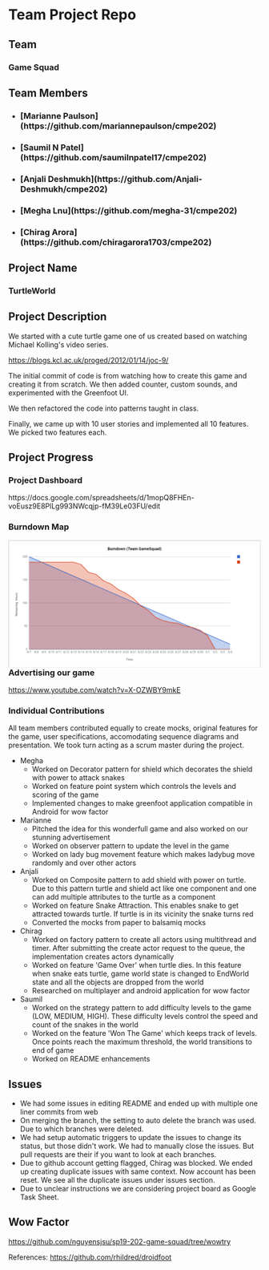 <h1>Team Project Repo</h1> 

<h2>Team</h2>

<h3>Game Squad</h3>

<h2>Team Members</h2>

* <h3>[Marianne Paulson](https://github.com/mariannepaulson/cmpe202)</h3>
* <h3>[Saumil N Patel](https://github.com/saumilnpatel17/cmpe202)</h3>
* <h3>[Anjali Deshmukh](https://github.com/Anjali-Deshmukh/cmpe202)</h3>
* <h3>[Megha Lnu](https://github.com/megha-31/cmpe202)</h3>
* <h3>[Chirag Arora](https://github.com/chiragarora1703/cmpe202)</h3>

<h2>Project Name</h2>

<h3>TurtleWorld</h3>

<h2>Project Description</h2>

We started with a cute turtle game one of us created based on watching Michael Kolling's video series.

https://blogs.kcl.ac.uk/proged/2012/01/14/joc-9/

The initial commit of code is from watching how to create this game and creating it from scratch. We then added counter, custom sounds, and experimented with the Greenfoot UI.

We then refactored the code into patterns taught in class.

Finally, we came up with 10 user stories and implemented all 10 features. We picked two features each.

<h2>Project Progress</h2>

<h3>Project Dashboard</h3>
https://docs.google.com/spreadsheets/d/1mopQ8FHEn-voEusz9E8PlLg993NWcqjp-fM39Le03FU/edit

<h3>Burndown Map</h3>
<img src="docs/BurnDownChart.PNG" alt="Markdown Monster icon" style="float: left; margin-right: 10px;" />
<br/>

<h3>Advertising our game</h3>

https://www.youtube.com/watch?v=X-OZWBY9mkE

<h3>Individual Contributions</h3>

All team members contributed equally to create mocks, original features for the game, user specifications, accomodating sequence diagrams and presentation. We took turn acting as a scrum master during the project.

- Megha
    - Worked on Decorator pattern for shield which decorates the shield with power to attack snakes
    - Worked on feature point system which controls the levels and scoring of the game
    - Implemented changes to make greenfoot application compatible in Android for wow factor
- Marianne
    - Pitched the idea for this wonderfull game and also worked on our stunning advertisement
    - Worked on observer pattern to update the level in the game
    - Worked on lady bug movement feature which makes ladybug move randomly and over other actors
- Anjali
    - Worked on Composite pattern to add shield with power on turtle. Due to this pattern turtle and shield act like one component and one can add multiple attributes to the turtle as a component
    - Worked on feature Snake Attraction. This enables snake to get attracted towards turtle. If turtle is in its vicinity the snake turns red
    - Converted the mocks from paper to balsamiq mocks
- Chirag
    - Worked on factory pattern to create all actors using multithread and timer. After submitting the create actor request to the queue, the implementation creates actors dynamically
    - Worked on feature 'Game Over' when turtle dies. In this feature when snake eats turtle, game world state is changed to EndWorld state and all the objects are dropped from the world
    - Researched on multiplayer and android application for wow factor
- Saumil
    - Worked on the strategy pattern to add difficulty levels to the game (LOW, MEDIUM, HIGH). These difficulty levels control the speed and count of the snakes in the world
    - Worked on the feature 'Won The Game' which keeps track of levels. Once points reach the maximum threshold, the world transitions to end of game
    - Worked on README enhancements

<h2>Issues</h2>

- We had some issues in editing README and ended up with multiple one liner commits from web
- On merging the branch, the setting to auto delete the branch was used. Due to which branches were deleted.  
- We had setup automatic triggers to update the issues to change its status, but those didn't work. We had to manually close   the issues. But pull requests are their if you want to look at each branches.
- Due to github account getting flagged, Chirag was blocked. We ended up creating duplicate issues with same context. Now account has been reset. We see all the duplicate issues under issues section.
- Due to unclear instructions we are considering project board as Google Task Sheet. 

<h2>Wow Factor</h2>

https://github.com/nguyensjsu/sp19-202-game-squad/tree/wowtry

References: https://github.com/rhildred/droidfoot
